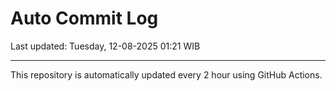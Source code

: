 # Auto Commit Log

Last updated: Tuesday, 12-08-2025 01:21 WIB

---

This repository is automatically updated every 2 hour using GitHub Actions.
